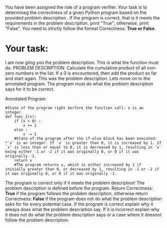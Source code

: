 
You have been assigned the role of a program verifier. Your task is to determineg the correctness of a given Python program based on the provided problem description . If the program is correct, that is it meets the requirements in the problem description, print "True"; otherwise, print "False". You need to strictly follow the format Correctness: **True or False**.

# Your task:
I am now giing you the problem description. This is what the function must do.
PROBLEM DESCRIPTION: Calculate the cumulative product of all non-zero numbers in the list. If a 0 is encountered, then add the product so far and start again.
This was the problem description. Lets move on to the  annotated program. The program must do what the problem description says for it to be correct.

Annotated Program:
```
#State of the program right berfore the function call: x is an integer.
def func_1(x):
    if (x > 0) :
        x += 1
    else :
        x -= 1
    #State of the program after the if-else block has been executed: *`x` is an integer. If `x` is greater than 0, it is increased by 1. If `x` is less than or equal to 0, it is decreased by 1, resulting in `x` being either -1 or -2 if it was originally 0, or 0 if it was originally -1.
    return x
    #The program returns x, which is either increased by 1 if initially greater than 0, or decreased by 1, resulting in -1 or -2 if it was originally 0, or 0 if it was originally -1.

```
The program is correct only if it meets the problem description! The problem description is defined before the program.  Return Correctness: **True** if the program follows the problem description, otherwise return Correctness: **False** if the program does not do what the problem description asks for for every potential case.
If the program is correct explain why it always does what the problem description say. If it is incorrect explain why it does not do what the problem description says or a case where it doesnot follow the problem description.
